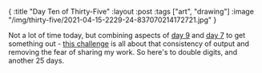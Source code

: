 {
:title "Day Ten of Thirty-Five"
:layout :post
:tags ["art", "drawing"]
:image "/img/thirty-five/2021-04-15-2229-24-837070214172721.jpg"
}

Not a lot of time today, but combining aspects of [day 9](/posts/2021-04-14-thirty-five-day-9/) and [day 7](/posts/2021-04-12-thirty-five-day-7/) to get something out - [this challenge](/posts/2021-04-05-thirty-five/) is all about that consistency of output and removing the fear of sharing my work. So here's to double digits, and another 25 days.
